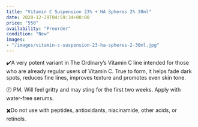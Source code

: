 ```yaml
---
title: "Vitamin C Suspension 23% + HA Spheres 2% 30ml"
date: 2020-12-29T04:59:34+00:00
price: "550"
availability: "Preorder"
condition: "New"
images:
- "/images/vitamin-c-suspension-23-ha-spheres-2-30ml.jpg"
---
```


✔️A very potent variant in The Ordinary’s Vitamin C line intended for those who are already regular users of Vitamin C. True to form, it helps fade dark spots, reduces fine lines, improves texture and promotes even skin tone.

🕖 PM. Will feel gritty and may sting for the first two weeks. Apply with water-free serums.

✖️Do not use with peptides, antioxidants, niacinamide, other acids, or retinols.

